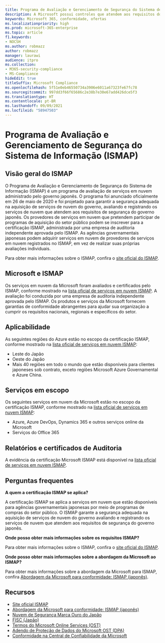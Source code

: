 ```yaml
---
title: Programa de Avaliação e Gerenciamento de Segurança do Sistema de Informação (ISMAP)
description: A Microsoft possui controles que atendem aos requisitos do Programa de Avaliação e Gerenciamento de Segurança do Sistema de Informação (ISMAP).
keywords: Microsoft 365, conformidade, ofertas
ms.localizationpriority: high
ms.prod: microsoft-365-enterprise
ms.topic: article
f1.keywords:
- NOCSH
ms.author: robmazz
author: robmazz
manager: laurawi
audience: itpro
ms.collection:
- M365-security-compliance
- MS-Compliance
hideEdit: true
titleSuffix: Microsoft Compliance
ms.openlocfilehash: 5f51e0eb46550734a3906e6011a67323fe67fc78
ms.sourcegitcommit: 997dd3f66f65686c2e38b7e30e67add426dce5f3
ms.translationtype: HT
ms.contentlocale: pt-BR
ms.lasthandoff: 09/09/2021
ms.locfileid: "58947503"
---
```

# <a name="information-system-security-management-and-assessment-program-ismap"></a>Programa de Avaliação e Gerenciamento de Segurança do Sistema de Informação (ISMAP)

## <a name="ismap-overview"></a>Visão geral do ISMAP

O Programa de Avaliação e Gerenciamento de Segurança do Sistema de Informação (ISMAP) é um programa de avaliação de serviços em nuvem administrado pelo governo japonês. O programa foi anunciado oficialmente em 26 de maio de 2020 e foi projetado para garantir a segurança adequada na aquisição de serviços de nuvem do governo, avaliando e registrando os serviços de nuvem que atendem aos requisitos de segurança do governo japonês. Os provedores de serviços em nuvem que pretendem participar de programas de aquisição do setor público podem se inscrever para a certificação ISMAP, administrada por uma empresa de auditoria independente aprovada pelo ISMAP. As agências governamentais japonesas podem adquirir serviços em nuvem de provedores de serviços em nuvem registrados no ISMAP, em vez de realizar suas próprias avaliações individuais.

Para obter mais informações sobre o ISMAP, confira o [site oficial do ISMAP](https://www.ismap.go.jp/csm).

## <a name="microsoft-and-ismap"></a>Microsoft e ISMAP

Os serviços em nuvem da Microsoft foram avaliados e certificados pelo ISMAP, conforme mostrado na [lista oficial de serviços em nuvem ISMAP](https://www.ismap.go.jp/csm?id=cloud_service_list). A avaliação foi conduzida por uma empresa de auditoria independente aprovada pelo ISMAP. Os produtos e serviços da Microsoft fornecem garantias de conformidade abrangentes para ajudar sua organização a cumprir os requisitos nacionais, regionais e específicos do setor.

## <a name="applicability"></a>Aplicabilidade

As seguintes regiões do Azure estão no escopo da certificação ISMAP, conforme mostrado na [lista oficial de serviços em nuvem ISMAP](https://www.ismap.go.jp/csm?id=cloud_service_list):

- Leste do Japão
- Oeste do Japão
- Mais 40 regiões em todo o mundo que estão disponíveis para clientes japoneses sob contrato, exceto regiões Microsoft Azure Governamental e Azure China.

## <a name="services-in-scope"></a>Serviços em escopo

Os seguintes serviços em nuvem da Microsoft estão no escopo da certificação ISMAP, conforme mostrado na [lista oficial de serviços em nuvem ISMAP](https://www.ismap.go.jp/csm?id=cloud_service_list):

- Azure, Azure DevOps, Dynamics 365 e outros serviços online da Microsoft
- Serviços do Office 365

## <a name="audit-reports-and-certificates"></a>Relatórios e certificados de Auditoria

A evidência da certificação Microsoft ISMAP está disponível na [lista oficial de serviços em nuvem ISMAP](https://www.ismap.go.jp/csm?id=cloud_service_list).

## <a name="frequently-asked-questions"></a>Perguntas frequentes

**A quem a certificação ISMAP se aplica?**

A certificação ISMAP se aplica a serviços em nuvem que estão disponíveis para agências governamentais japonesas por meio de programas de compras do setor público. O ISMAP garante a segurança adequada na aquisição de serviços de nuvem do governo avaliando e registrando os serviços de nuvem que atendem aos requisitos de segurança do governo japonês.

**Onde posso obter mais informações sobre os requisitos ISMAP?**

Para obter mais informações sobre o ISMAP, confira o [site oficial do ISMAP](https://www.ismap.go.jp/csm).

**Onde posso obter mais informações sobre a abordagem da Microsoft ao ISMAP?**

Para obter mais informações sobre a abordagem da Microsoft para ISMAP, confira [Abordagem da Microsoft para conformidade: ISMAP (japonês)](https://www.microsoft.com/ja-jp/mscorp/legal/compliance?activetab=service%3aprimaryr7).

## <a name="resources"></a>Recursos

- [Site oficial ISMAP](https://www.ismap.go.jp/csm)
- [Abordagem da Microsoft para conformidade: ISMAP (japonês)](https://www.microsoft.com/ja-jp/mscorp/legal/compliance?activetab=service%3aprimaryr7)
- [Nuvem de Segurança Marca Ouro do Japão](offering-cs-mark-gold-japan.md)
- [FISC (Japão)](offering-fisc-japan.md)
- [Termos do Microsoft Online Services (OST)](https://aka.ms/Online-Services-Terms)
- [Adendo de Proteção de Dados do Microsoft OST (DPA)](https://aka.ms/DPA)
- [Conformidade na Central de Confiabilidade da Microsoft](https://www.microsoft.com/trust-center/compliance/compliance-overview)
